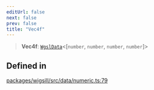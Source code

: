 ```yaml
---
editUrl: false
next: false
prev: false
title: "Vec4f"
---
```


> **Vec4f**: [`WgslData`](/api/wigsill/interfaces/wgsldata/)\<[`number`, `number`, `number`, `number`]\>

## Defined in

[packages/wigsill/src/data/numeric.ts:79](https://github.com/software-mansion-labs/wigsill/blob/3eabd476f023822e50f40404033f5b0520bf8089/packages/wigsill/src/data/numeric.ts#L79)
